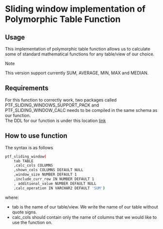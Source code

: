 # Sliding window implementation of Polymorphic Table Function
## Usage
This implementation of polymorphic table function allows us to calculate some of standard mathematical functions for any table/view of our choice.
>[!NOTE]
>This version support currently SUM, AVERAGE, MIN, MAX and MEDIAN.

## Requirements
For this function to correctly work, two packages called PTF_SLIDING_WINDOWS_SUPPORT_PACK and PTF_SLIDING_WINDOW_CALC needs to be compiled in the same schema as our function.  
The DDL for our function is under this location [link](https://github.com/PiotrBelniak/Polymorphic-Table-Function-Window-Calculation/blob/main/ptf_sliding_window_calc_function.sql) 



## How to use function
The syntax is as follows
```bash
ptf_sliding_window(
    tab TABLE
    ,calc_cols COLUMNS
    ,shown_cols COLUMNS DEFAULT NULL
    ,window_size NUMBER DEFAULT 1
    ,include_curr_row IN NUMBER DEFAULT 1  
    , additional_value NUMBER DEFAULT NULL
    ,calc_operation IN VARCHAR2 DEFAULT 'SUM')
```
where:  
- tab is the name of our table/view. We write the name of our table without quote signs.
- calc_cols should contain only the name of columns that we would like to use the function on.

